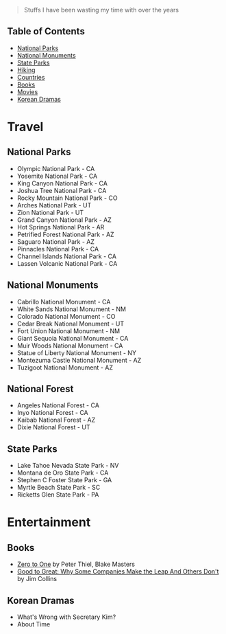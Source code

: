 > Stuffs I have been wasting my time with over the years

## Table of Contents
* [National Parks](#national-parks)
* [National Monuments](national-monuments)
* [State Parks](#state-parks)
* [Hiking](#hiking)
* [Countries](#Countries)
* [Books](#books)
* [Movies](#movies)
* [Korean Dramas](#k-drama)

# Travel

## National Parks
* Olympic National Park - CA
* Yosemite National Park - CA
* King Canyon National Park - CA
* Joshua Tree National Park - CA
* Rocky Mountain National Park - CO
* Arches National Park - UT
* Zion National Park - UT
* Grand Canyon National Park - AZ
* Hot Springs National Park - AR
* Petrified Forest National Park - AZ
* Saguaro National Park - AZ 
* Pinnacles National Park - CA
* Channel Islands National Park - CA
* Lassen Volcanic National Park - CA

## National Monuments
* Cabrillo National Monument - CA
* White Sands National Monument - NM
* Colorado National Monument - CO
* Cedar Break National Monument - UT
* Fort Union National Monument - NM
* Giant Sequoia National Monument - CA
* Muir Woods National Monument - CA
* Statue of Liberty National Monument - NY
* Montezuma Castle National Monument - AZ
* Tuzigoot National Monument - AZ

## National Forest
* Angeles National Forest - CA
* Inyo National Forest - CA
* Kaibab National Forest - AZ
* Dixie National Forest - UT

## State Parks
* Lake Tahoe Nevada State Park - NV
* Montana de Oro State Park - CA
* Stephen C Foster State Park - GA
* Myrtle Beach State Park - SC
* Ricketts Glen State Park - PA


# Entertainment

## Books
* [Zero to One](https://www.goodreads.com/book/show/18050143-zero-to-one) by Peter Thiel, Blake Masters
* [Good to Great: Why Some Companies Make the Leap And Others Don't](https://www.amazon.com/Good-Great-Some-Companies-Others/dp/0066620996/ref=sr_1_1?ie=UTF8&qid=1530579114&sr=8-1&keywords=good+to+great) by Jim Collins

## Korean Dramas
* What's Wrong with Secretary Kim?
* About Time
